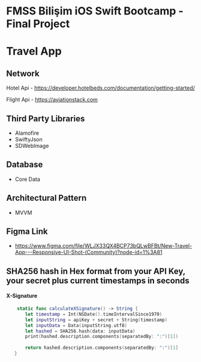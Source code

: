 # FMSS Bilişim iOS Swift Bootcamp - Final Project

# Travel App

## Network
 Hotel Api - https://developer.hotelbeds.com/documentation/getting-started/
 
 Flight Api - https://aviationstack.com
 
 ## Third Party Libraries 
 - Alamofire
 - SwiftyJson
 - SDWebImage
 
 ## Database
 - Core Data
 
 ## Architectural Pattern
 - MVVM
 
## Figma Link 
-  https://www.figma.com/file/WLJX33QX4BCP73bQLwBFBt/New-Travel-App---Responsive-UI-Shot-(Community)?node-id=1%3A81


## SHA256 hash in Hex format from your API Key, your secret plus current timestamps in seconds
#### X-Signature
 ```swift
     static func calculateXSignature() -> String {
        let timestamp = Int(NSDate().timeIntervalSince1970)
        let inputString = apiKey + secret + String(timestamp)
        let inputData = Data(inputString.utf8)
        let hashed = SHA256.hash(data: inputData)
        print(hashed.description.components(separatedBy: ":")[1])
        
        return hashed.description.components(separatedBy: ":")[1]
    }
 ```
 
 


